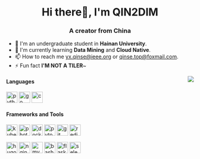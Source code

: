 <h1 align="center">Hi there👋, I'm QIN2DIM</h1>
<h3 align="center">A creator from China </h3>

- 🔭 I'm an undergraduate student in **Hainan University**.
- 🌱 I'm currently learning **Data Mining** and **Cloud Native**.
- 📫 How to reach me [yx.qinse@ieee.org](mailto:yx.qinse@ieee.org) or [qinse.top@foxmail.com](mailto:qinse.top@foxmail.com).
- ⚡ Fun fact **I'M NOT A TILER**~


<img align="right" src="https://github-readme-stats.vercel.app/api?username=QIN2DIM&theme=default&show_icons=true" >

<h4 align="left">Languages</h4>
<p align="left">
<a href="https://www.python.org" target="_blank"><img src="https://cdn.jsdelivr.net/gh/devicons/devicon@latest/icons/python/python-original.svg" alt="python" width="30" height="30"/></a> 
<a href="https://golang.org" target="_blank"><img src="https://cdn.jsdelivr.net/gh/devicons/devicon@latest/icons/go/go-original.svg" alt="go" width="30" height="30"/></a> 
<a href="https://www.cprogramming.com/" target="_blank"><img src="https://cdn.jsdelivr.net/gh/devicons/devicon@latest/icons/c/c-original.svg" alt="c" width="30" height="30"/></a>
</p>
<h4 align="left">Frameworks and Tools</h4>
<p align="left">
  <a href="https://kubernetes.io" target="_blank"><img src="https://cdn.jsdelivr.net/gh/devicons/devicon@latest/icons/kubernetes/kubernetes-plain.svg" alt="kubernetes" width="30" height="30"/></a>
  <a href="https://www.photoshop.com/en" target="_blank"><img src="https://cdn.jsdelivr.net/gh/devicons/devicon@latest/icons/photoshop/photoshop-line.svg" alt="photoshop" width="30" height="30"/></a>
    <a href="https://www.docker.com/" target="_blank"><img src="https://cdn.jsdelivr.net/gh/devicons/devicon@latest/icons/docker/docker-original.svg" alt="docker" width="30" height="30"/></a>
  <a href="https://pytorch.org/" target="_blank"><img src="https://www.vectorlogo.zone/logos/pytorch/pytorch-icon.svg" alt="pytorch" width="30" height="30"/></a>
  <a href="https://git-scm.com/" target="_blank"><img src="https://cdn.jsdelivr.net/gh/devicons/devicon@latest/icons/git/git-original.svg" alt="git" width="30" height="30"/></a> 
    <a href="https://redis.io" target="_blank"><img src="https://cdn.jsdelivr.net/gh/devicons/devicon@latest/icons/redis/redis-original.svg" alt="redis" width="30" height="30"/></a>
</p>
<p align="left">
  <a href="https://gohugo.io/" target="_blank"><img src="https://api.iconify.design/logos-hugo.svg" alt="hugo" width="30" height="30"/></a> 
  <a href="https://www.nginx.com" target="_blank"><img src="https://cdn.jsdelivr.net/gh/devicons/devicon@latest/icons/nginx/nginx-original.svg" alt="nginx" width="30" height="30"/></a>
  <a href="https://www.mysql.com/" target="_blank"><img src="https://cdn.jsdelivr.net/gh/devicons/devicon@latest/icons/mysql/mysql-original.svg" alt="mysql" width="30" height="30"/></a>
  <a href="https://www.gnu.org/software/bash/" target="_blank"><img src="https://cdn.jsdelivr.net/gh/devicons/devicon@latest/icons/bash/bash-original.svg" alt="bash" width="30" height="30"/></a> 
  <a href="https://flask.palletsprojects.com/" target="_blank"><img src="https://cdn.jsdelivr.net/gh/devicons/devicon@latest/icons/flask/flask-original.svg" alt="flask" width="30" height="30"/></a>
   <a href="https://www.selenium.dev" target="_blank"><img src="https://raw.githubusercontent.com/detain/svg-logos/780f25886640cef088af994181646db2f6b1a3f8/svg/selenium-logo.svg" alt="selenium" width="30" height="30"/></a> 
</p>
